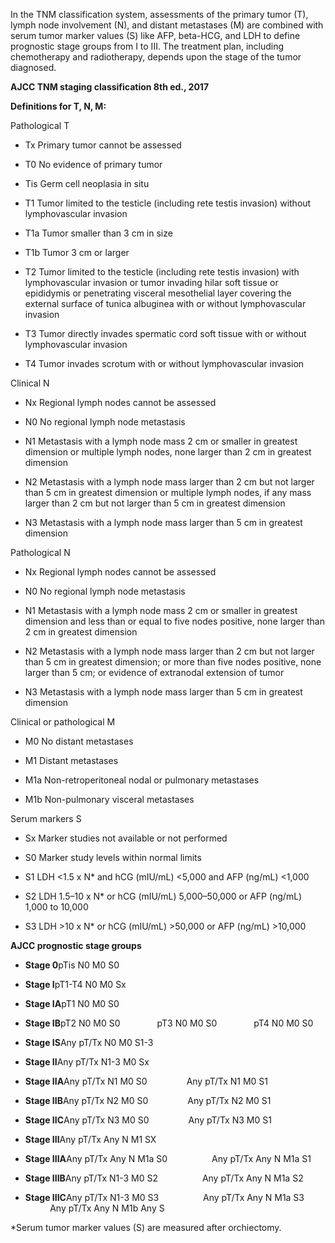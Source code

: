 In the TNM classification system, assessments of the primary tumor (T), lymph node involvement (N), and distant metastases (M) are combined with serum tumor marker values (S) like AFP, beta-HCG, and LDH to define prognostic stage groups from I to III. The treatment plan, including chemotherapy and radiotherapy, depends upon the stage of the tumor diagnosed.

**AJCC TNM staging classification 8th ed., 2017**

**Definitions for T, N, M:**

Pathological T

- Tx Primary tumor cannot be assessed

- T0 No evidence of primary tumor

- Tis Germ cell neoplasia in situ

- T1 Tumor limited to the testicle (including rete testis invasion) without lymphovascular invasion

- T1a Tumor smaller than 3 cm in size

- T1b Tumor 3 cm or larger

- T2 Tumor limited to the testicle (including rete testis invasion) with lymphovascular invasion or tumor invading hilar soft tissue or epididymis or penetrating visceral mesothelial layer covering the external surface of tunica albuginea with or without lymphovascular invasion

- T3 Tumor directly invades spermatic cord soft tissue with or without lymphovascular invasion

- T4 Tumor invades scrotum with or without lymphovascular invasion

Clinical N

- Nx Regional lymph nodes cannot be assessed

- N0 No regional lymph node metastasis

- N1 Metastasis with a lymph node mass 2 cm or smaller in greatest dimension or multiple lymph nodes, none larger than 2 cm in greatest dimension

- N2 Metastasis with a lymph node mass larger than 2 cm but not larger than 5 cm in greatest dimension or multiple lymph nodes, if any mass larger than 2 cm but not larger than 5 cm in greatest dimension

- N3 Metastasis with a lymph node mass larger than 5 cm in greatest dimension

Pathological N

- Nx Regional lymph nodes cannot be assessed

- N0 No regional lymph node metastasis

- N1 Metastasis with a lymph node mass 2 cm or smaller in greatest dimension and less than or equal to five nodes positive, none larger than 2 cm in greatest dimension

- N2 Metastasis with a lymph node mass larger than 2 cm but not larger than 5 cm in greatest dimension; or more than five nodes positive, none larger than 5 cm; or evidence of extranodal extension of tumor

- N3 Metastasis with a lymph node mass larger than 5 cm in greatest dimension

Clinical or pathological M

- M0 No distant metastases

- M1 Distant metastases

- M1a Non-retroperitoneal nodal or pulmonary metastases

- M1b Non-pulmonary visceral metastases

Serum markers S

- Sx Marker studies not available or not performed

- S0 Marker study levels within normal limits

- S1 LDH <1.5 x N* and hCG (mIU/mL) <5,000 and AFP (ng/mL) <1,000

- S2 LDH 1.5–10 x N* or hCG (mIU/mL) 5,000–50,000 or AFP (ng/mL) 1,000 to 10,000

- S3 LDH >10 x N* or hCG (mIU/mL) >50,000 or AFP (ng/mL) >10,000

**AJCC prognostic stage groups**

- **Stage 0**pTis N0 M0 S0

- **Stage I**pT1-T4 N0 M0 Sx

- **Stage IA**pT1 N0 M0 S0

- **Stage IB**pT2 N0 M0 S0               pT3 N0 M0 S0               pT4 N0 M0 S0

- **Stage IS**Any pT/Tx N0 M0 S1-3

- **Stage II**Any pT/Tx N1-3 M0 Sx

- **Stage IIA**Any pT/Tx N1 M0 S0                Any pT/Tx N1 M0 S1

- **Stage IIB**Any pT/Tx N2 M0 S0                Any pT/Tx N2 M0 S1

- **Stage IIC**Any pT/Tx N3 M0 S0                Any pT/Tx N3 M0 S1

- **Stage III**Any pT/Tx Any N M1 SX

- **Stage IIIA**Any pT/Tx Any N M1a S0                  Any pT/Tx Any N M1a S1

- **Stage IIIB**Any pT/Tx N1-3 M0 S2                  Any pT/Tx Any N M1a S2

- **Stage IIIC**Any pT/Tx N1-3 M0 S3                  Any pT/Tx Any N M1a S3                  Any pT/Tx Any N M1b Any S

*Serum tumor marker values (S) are measured after orchiectomy.